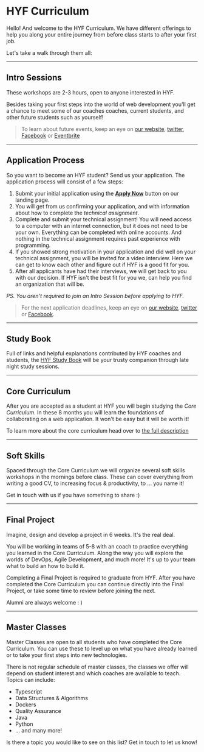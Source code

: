 # HYF Curriculum

Hello! And welcome to the HYF Curriculum. We have different offerings to help you along your entire journey from before class starts to after your first job.

Let's take a walk through them all:

---

## Intro Sessions

These workshops are 2-3 hours, open to anyone interested in HYF.

Besides taking your first steps into the world of web development you'll get a chance to meet some of our coaches coaches, current students, and other future students such as yourself!

> To learn about future events, keep an eye on [our website](https://hackyourfuture.be), [twitter](https://twitter.com/HackYFutureBE), [Facebook](https://www.facebook.com/HackYFutureBE/) or [Eventbrite](https://www.eventbrite.be/o/hackyourfuture-belgium-17962288989)

---

## Application Process

So you want to become an HYF student? Send us your application. The application process will consist of a few steps:

1. Submit your initial application using the [**Apply Now**](https://hackyourfuture.be/) button on our landing page.
2. You will get from us confirming your application, and with information about how to complete the _technical assignment_.
3. Complete and submit your technical assignment! You will need access to a computer with an internet connection, but it does not need to be your own. Everything can be completed with online accounts. And nothing in the technical assignment requires past experience with programming.
4. If you showed strong motivation in your application and did well on your technical assignment, you will be invited for a video interview. Here we can get to know each other and figure out if HYF is a good fit for you.
5. After all applicants have had their interviews, we will get back to you with our decision. If HYF isn't the best fit for you we, can help you find an organization that will be.

_PS. You aren't required to join an Intro Session before applying to HYF._

> For the next application deadlines, keep an eye on [our website](https://hackyourfuture.be), [twitter](https://twitter.com/HackYFutureBE) or [Facebook](https://www.facebook.com/HackYFutureBE/).

---

## Study Book

Full of links and helpful explanations contributed by HYF coaches and students, the [HYF Study Book](https://hackyourfuture.github.io/study) will be your trusty companion through late night study sessions.

---

## Core Curriculum

After you are accepted as a student at HYF you will begin studying the _Core Curriculum_. In these 8 months you will learn the foundations of collaborating on a web application. It won't be easy but it will be worth it!

To learn more about the core curriculum head over to [the full description](curriculum/core/README.md)

---

## Soft Skills

Spaced through the Core Curriculum we will organize several soft skills workshops in the mornings before class. These can cover everything from writing a good CV, to increasing focus & productivity, to ... you name it!

Get in touch with us if you have something to share :)

---

## Final Project

Imagine, design and develop a project in 6 weeks. It's the real deal.

You will be working in teams of 5-8 with an coach to practice everything you learned in the Core Curriculum. Along the way you will explore the worlds of DevOps, Agile Development, and much more! It's up to your team what to build an how to build it.

Completing a Final Project is required to graduate from HYF. After you have completed the Core Curriculum you can continue directly into the Final Project, or take some time to review before joining the next.

Alumni are always welcome : )

---

## Master Classes

Master Classes are open to all students who have completed the Core Curriculum. You can use these to level up on what you have already learned or to take your first steps into new technologies.

There is not regular schedule of master classes, the classes we offer will depend on student interest and which coaches are available to teach. Topics can include:

- Typescript
- Data Structures & Algorithms
- Dockers
- Quality Assurance
- Java
- Python
- ... and many more!

Is there a topic you would like to see on this list? Get in touch to let us know!
